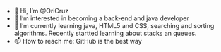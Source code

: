 - 👋 Hi, I’m @OriCruz
- 👀 I’m interested in becoming a back-end and java developer
- 🌱 I’m currently learning java, HTML5 and CSS, searching and sorting algorithms. Recently startted learning about stacks an queues.
- 📫 How to reach me: GitHub is the best way

<!---
OriCruz/OriCruz is a ✨ special ✨ repository because its `README.md` (this file) appears on your GitHub profile.
You can click the Preview link to take a look at your changes.
--->

